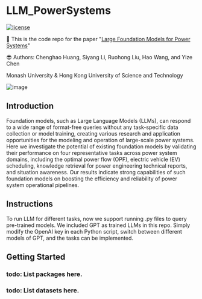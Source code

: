 # LLM_PowerSystems

[![license](https://img.shields.io/github/license/InternLM/lagent.svg)](https://github.com/chennnnnyize/LLM_PowerSystems/blob/main/LICENSE)

👋 This is the code repo for the paper "[Large Foundation Models for Power Systems](https://arxiv.org/abs/2312.07044)"

😎 Authors: Chenghao Huang, Siyang Li, Ruohong Liu, Hao Wang, and Yize Chen

Monash University & Hong Kong University of Science and Technology

![image](https://github.com/chennnnnyize/LLM_PowerSystems/assets/116547738/1048616c-9b7c-4909-bfbf-da630c5ac556)

## Introduction
Foundation models, such as Large Language Models (LLMs), can respond to a wide range of format-free queries
without any task-specific data collection or model training,
creating various research and application opportunities for the
modeling and operation of large-scale power systems. Here we investigate
the potential of existing foundation models by validating their
performance on four representative tasks across power system
domains, including the optimal power flow (OPF), electric vehicle
(EV) scheduling, knowledge retrieval for power engineering technical reports, and situation awareness. Our results indicate strong
capabilities of such foundation models on boosting the efficiency
and reliability of power system operational pipelines. 

## Instructions
To run LLM for different tasks, now we support running .py files to query pre-trained models. We included GPT as trained LLMs in this repo. Simply modify the OpenAI key in each Python script, switch between different models of GPT, and the tasks can be implemented.

## Getting Started

### todo: List packages here.

### todo: List datasets here.

